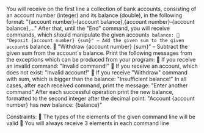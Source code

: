 You will receive on the first line a collection of bank accounts, consisting of an account number (integer) and its
balance (double), in the following format:
"{account number}‐{account balance},{account number}‐{account balance},..."
After that, until the "End" command, you will receive commands, which should manipulate the given account`s
balance:
 "Deposit {account number} {sum}" – Add the given sum to the given account`s balance.
 "Withdraw {account number} {sum}" – Subtract the given sum from the account`s balance.
Print the following messages from the exceptions which can be produced from your program:
 If you receive an invalid command:
"Invalid command!"
 If you receive an account, which does not exist:
"Invalid account!"
 If you receive "Withdraw" command with sum, which is bigger than the balance:
"Insufficient balance!"
In all cases, after each received command, print the message:
"Enter another command"
After each successful operation print the new balance, formatted to the second integer after the decimal point:
"Account {account number} has new balance: {balance}"

Constraints:
 The types of the elements of the given command line will be valid
 You will always receive 3 elements in each command line
